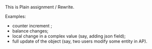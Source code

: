 This is Plain assignment / Rewrite.

Examples:
- counter increment ;
- balance changes;
- local change in a complex value (say, adding json field);
- full update of the object (say, two users modify some entity in AP).